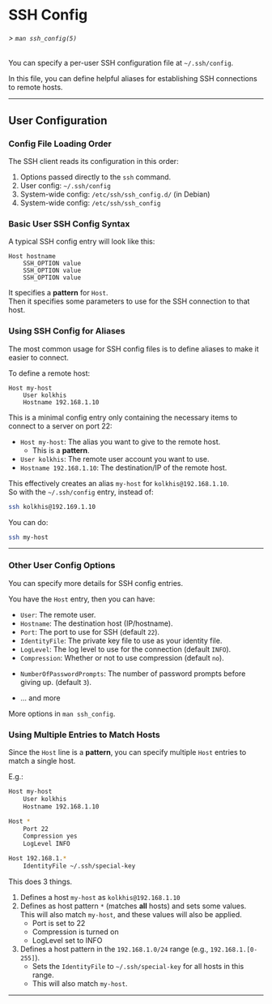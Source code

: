# SSH Config

###### > `man ssh_config(5)`

You can specify a per-user SSH configuration file at `~/.ssh/config`.  

In this file, you can define helpful aliases for establishing SSH connections to remote hosts.  

---
## User Configuration
### Config File Loading Order

The SSH client reads its configuration in this order:

1. Options passed directly to the `ssh` command.  
2. User config: `~/.ssh/config`
3. System-wide config: `/etc/ssh/ssh_config.d/` (in Debian)
4. System-wide config: `/etc/ssh/ssh_config` 

### Basic User SSH Config Syntax

A typical SSH config entry will look like this:

```ssh
Host hostname
    SSH_OPTION value
    SSH_OPTION value
    SSH_OPTION value
```

It specifies a **pattern** for `Host`.  
Then it specifies some parameters to use for the SSH connection to that host.  


### Using SSH Config for Aliases

The most common usage for SSH config files is to define aliases to make it easier
to connect.  

To define a remote host:
```ssh
Host my-host
    User kolkhis
    Hostname 192.168.1.10
```

This is a minimal config entry only containing the necessary items to connect to a
server on port 22:

- `Host my-host`: The alias you want to give to the remote host.  
    - This is a **pattern**.  
- `User kolkhis`: The remote user account you want to use.  
- `Hostname 192.168.1.10`: The destination/IP of the remote host.  

This effectively creates an alias `my-host` for `kolkhis@192.168.1.10`.  
So with the `~/.ssh/config` entry, instead of:
```bash
ssh kolkhis@192.169.1.10
```
You can do:
```bash
ssh my-host
```



---

### Other User Config Options

You can specify more details for SSH config entries.  

You have the `Host` entry, then you can have:  

- `User`: The remote user.  
- `Hostname`: The destination host (IP/hostname).  
- `Port`: The port to use for SSH (default `22`).  
- `IdentityFile`: The private key file to use as your identity file.  
- `LogLevel`: The log level to use for the connection (default `INFO`).  
- `Compression`: Whether or not to use compression (default `no`).  
* `NumberOfPasswordPrompts`: The number of password prompts before giving up.  (default `3`).  
- ... and more  

More options in `man ssh_config`.  

### Using Multiple Entries to Match Hosts

Since the `Host` line is a **pattern**, you can specify multiple `Host` entries to
match a single host.  

E.g.:
```bash
Host my-host
    User kolkhis
    Hostname 192.168.1.10

Host *
    Port 22
    Compression yes
    LogLevel INFO

Host 192.168.1.*
    IdentityFile ~/.ssh/special-key
```

This does 3 things.  

1. Defines a host `my-host` as `kolkhis@192.168.1.10`
2. Defines as host pattern `*` (matches **all** hosts) and sets some values.  
   This will also match `my-host`, and these values will also be applied.  
    - Port is set to 22
    - Compression is turned on
    - LogLevel set to INFO
3. Defines a host pattern in the `192.168.1.0/24` range (e.g., `192.168.1.[0-255]`).  
    - Sets the `IdentityFile` to `~/.ssh/special-key` for all hosts in this
      range.  
    - This will also match `my-host`.  

---



